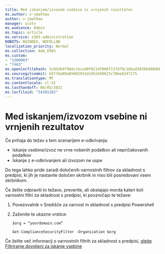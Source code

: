 ```yaml
---
title: Med iskanjem/izvozom vsebine ni vrnjenih rezultatov
ms.author: v-jmathew
author: v-jmathew
manager: scotv
ms.audience: Admin
ms.topic: article
ms.service: o365-administration
ROBOTS: NOINDEX, NOFOLLOW
localization_priority: Normal
ms.collection: Adm_O365
ms.custom:
- "3200003"
- "7463"
ms.openlocfilehash: 5c04364f98dccbcad0f011df866f137d79c166ad3839b408d6be447d50a87ac3
ms.sourcegitcommit: b5f7da89a650d2915dc652449623c78be6247175
ms.translationtype: MT
ms.contentlocale: sl-SI
ms.lasthandoff: 08/05/2021
ms.locfileid: "54101282"
---
```

# <a name="no-results-returned-during-content-searchexport"></a>Med iskanjem/izvozom vsebine ni vrnjenih rezultatov

Če prihaja do težav s tem scenarijem e-odkrivanja:

- Iskanje vsebine/izvoz ne vrne nobenih podatkov ali nepričakovanih podatkov
- Iskanje z e-odkrivanjem ali izvozom ne uspe

Do tega lahko pride zaradi določenih varnostnih filtrov za skladnost s predpisi, ki jih je nastavite določen skrbnik in niso bili posredovani vsem skrbnikom.

Če želite odpraviti to težavo, preverite, ali obstajajo morda kateri koli varnostni filtri za skladnost s predpisi, ki povzročajo te težave:

1. Povezovalnik v Središče za varnost in skladnost s predpisi Powershell
2. Zaženite te ukazne vrstice:

    `$org = “yourdomain.com”`

    `Get-ComplianceSecurityFilter -Organization $org`

Če želite več informacij o varnostnih filtrih za skladnost s predpisi, [glejte Filtriranje dovoljenj za iskanje vsebine](https://docs.microsoft.com/microsoft-365/compliance/permissions-filtering-for-content-search)
